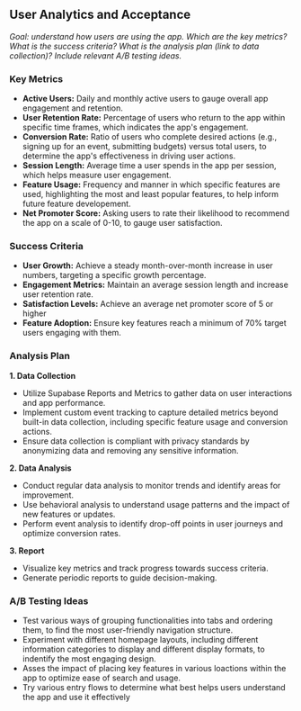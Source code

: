 ## User Analytics and Acceptance
*Goal: understand how users are using the app.*
*Which are the key metrics?*
*What is the success criteria?*
*What is the analysis plan (link to data collection)?*
*Include relevant A/B testing ideas.*


### Key Metrics
- **Active Users:** Daily and monthly active users to gauge overall app engagement and retention.
- **User Retention Rate:** Percentage of users who return to the app within specific time frames, which indicates the app's engagement.
- **Conversion Rate:** Ratio of users who complete desired actions (e.g., signing up for an event, submitting budgets) versus total users, to determine the app's effectiveness in driving user actions.
- **Session Length:** Average time a user spends in the app per session, which helps measure user engagement.
- **Feature Usage:** Frequency and manner in which specific features are used, highlighting the most and least popular features, to help inform future feature developement.
- **Net Promoter Score:** Asking users to rate their likelihood to recommend the app on a scale of 0-10, to gauge user satisfaction.


### Success Criteria
- **User Growth:** Achieve a steady month-over-month increase in user numbers, targeting a specific growth percentage.
- **Engagement Metrics:** Maintain an average session length and increase user retention rate.
- **Satisfaction Levels:** Achieve an average net promoter score of 5 or higher
- **Feature Adoption:** Ensure key features reach a minimum of 70% target users engaging with them.

### Analysis Plan
**1. Data Collection**
- Utilize Supabase Reports and Metrics to gather data on user interactions and app performance.
- Implement custom event tracking to capture detailed metrics beyond built-in data collection, including specific feature usage and conversion actions.
- Ensure data collection is compliant with privacy standards by anonymizing data and removing any sensitive information.

**2. Data Analysis**
- Conduct regular data analysis to monitor trends and identify areas for improvement.
- Use behavioral analysis to understand usage patterns and the impact of new features or updates.
- Perform event analysis to identify drop-off points in user journeys and optimize conversion rates.

**3. Report**
- Visualize key metrics and track progress towards success criteria.
- Generate periodic reports to guide decision-making.

### A/B Testing Ideas
- Test various ways of grouping functionalities into tabs and ordering them, to find the most user-friendly navigation structure.
- Experiment with different homepage layouts, including different information categories to display and different display formats, to indentify the most engaging design.
- Asses the impact of placing key features in various loactions within the app to optimize ease of search and usage.
- Try various entry flows to determine what best helps users understand the app and use it effectively






